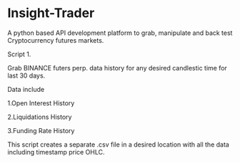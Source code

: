 # Insight-Trader
A python based API development platform to grab, manipulate and back test Cryptocurrency futures markets.


Script 1.

Grab BINANCE futers perp. data history for any desired candlestic time for last 30 days.

Data include

1.Open Interest History

2.Liquidations History

3.Funding Rate History

This script creates a separate .csv file in a desired location with all the data including timestamp price OHLC.
